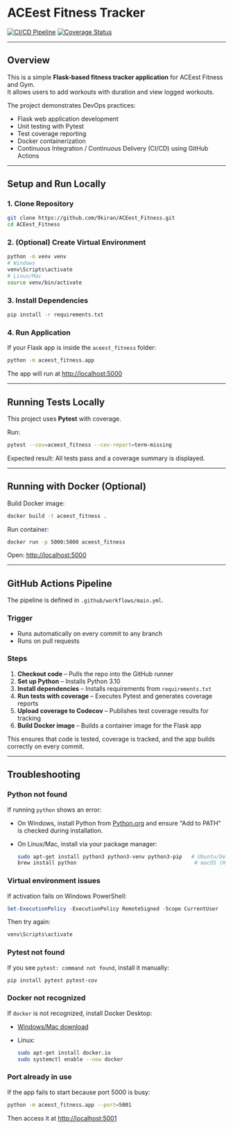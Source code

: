 # ACEest Fitness Tracker

[![CI/CD Pipeline](https://github.com/9kiran/ACEest_Fitness/actions/workflows/main.yml/badge.svg)](https://github.com/9kiran/ACEest_Fitness/actions)
[![Coverage Status](https://codecov.io/gh/9kiran/ACEest_Fitness/branch/main/graph/badge.svg)](https://codecov.io/gh/9kiran/ACEest_Fitness)

---

## Overview
This is a simple **Flask-based fitness tracker application** for ACEest Fitness and Gym.  
It allows users to add workouts with duration and view logged workouts.

The project demonstrates DevOps practices:
- Flask web application development
- Unit testing with Pytest
- Test coverage reporting
- Docker containerization
- Continuous Integration / Continuous Delivery (CI/CD) using GitHub Actions

---

## Setup and Run Locally

### 1. Clone Repository
```bash
git clone https://github.com/9kiran/ACEest_Fitness.git
cd ACEest_Fitness
````

### 2. (Optional) Create Virtual Environment

```bash
python -m venv venv
# Windows
venv\Scripts\activate
# Linux/Mac
source venv/bin/activate
```

### 3. Install Dependencies

```bash
pip install -r requirements.txt
```

### 4. Run Application

If your Flask app is inside the `aceest_fitness` folder:

```bash
python -m aceest_fitness.app
```

The app will run at [http://localhost:5000](http://localhost:5000)

---

## Running Tests Locally

This project uses **Pytest** with coverage.

Run:

```bash
pytest --cov=aceest_fitness --cov-report=term-missing
```

Expected result: All tests pass and a coverage summary is displayed.

---

## Running with Docker (Optional)

Build Docker image:

```bash
docker build -t aceest_fitness .
```

Run container:

```bash
docker run -p 5000:5000 aceest_fitness
```

Open: [http://localhost:5000](http://localhost:5000)

---

## GitHub Actions Pipeline

The pipeline is defined in `.github/workflows/main.yml`.

### Trigger

* Runs automatically on every commit to any branch
* Runs on pull requests

### Steps

1. **Checkout code** – Pulls the repo into the GitHub runner
2. **Set up Python** – Installs Python 3.10
3. **Install dependencies** – Installs requirements from `requirements.txt`
4. **Run tests with coverage** – Executes Pytest and generates coverage reports
5. **Upload coverage to Codecov** – Publishes test coverage results for tracking
6. **Build Docker image** – Builds a container image for the Flask app

This ensures that code is tested, coverage is tracked, and the app builds correctly on every commit.

---

## Troubleshooting

### Python not found

If running `python` shows an error:

* On Windows, install Python from [Python.org](https://www.python.org/downloads/) and ensure "Add to PATH" is checked during installation.
* On Linux/Mac, install via your package manager:

  ```bash
  sudo apt-get install python3 python3-venv python3-pip   # Ubuntu/Debian
  brew install python                                      # macOS (Homebrew)
  ```

### Virtual environment issues

If activation fails on Windows PowerShell:

```powershell
Set-ExecutionPolicy -ExecutionPolicy RemoteSigned -Scope CurrentUser
```

Then try again:

```powershell
venv\Scripts\activate
```

### Pytest not found

If you see `pytest: command not found`, install it manually:

```bash
pip install pytest pytest-cov
```

### Docker not recognized

If `docker` is not recognized, install Docker Desktop:

* [Windows/Mac download](https://www.docker.com/products/docker-desktop)
* Linux:

  ```bash
  sudo apt-get install docker.io
  sudo systemctl enable --now docker
  ```

### Port already in use

If the app fails to start because port 5000 is busy:

```bash
python -m aceest_fitness.app --port=5001
```

Then access it at [http://localhost:5001](http://localhost:5001)

